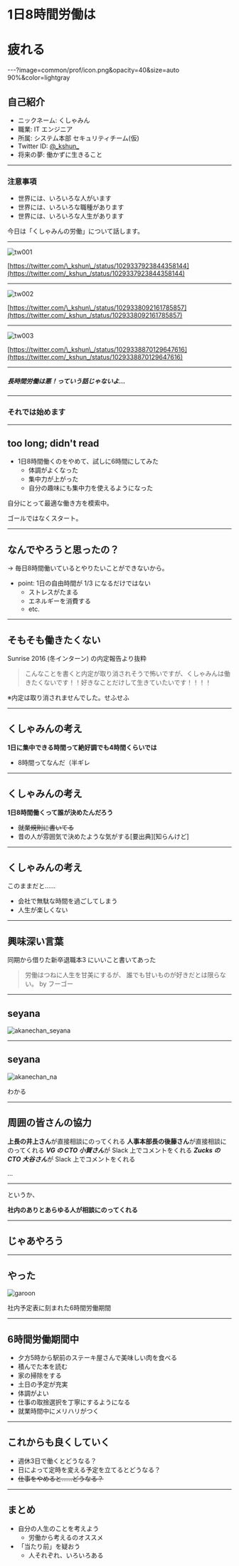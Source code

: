 # 1日8時間労働は
# 疲れる

---?image=common/prof/icon.png&opacity=40&size=auto 90%&color=lightgray

## 自己紹介

- ニックネーム: くしゃみん
- 職業: IT エンジニア
- 所属: システム本部 セキュリティチーム(仮)
- Twitter ID: [@\_kshun\_](https://twitter.com/_kshun_)
- 将来の夢: 働かずに生きること

---

### 注意事項

- 世界には、いろいろな人がいます
- 世界には、いろいろな職種があります
- 世界には、いろいろな人生があります

今日は「くしゃみんの労働」について話します。

---

![tw001](20180817_vglt/img/tw001.png)

[https://twitter.com/\_kshun\_/status/1029337923844358144](https://twitter.com/_kshun_/status/1029337923844358144)

---

![tw002](20180817_vglt/img/tw002.png)

[https://twitter.com/\_kshun\_/status/1029338092161785857](https://twitter.com/_kshun_/status/1029338092161785857)

---

![tw003](20180817_vglt/img/tw003.png)

[https://twitter.com/\_kshun\_/status/1029338870129647616](https://twitter.com/_kshun_/status/1029338870129647616)

---

##### 長時間労働は悪！っていう話じゃないよ…

---

### それでは始めます

---

## too long; didn't read

- 1日8時間働くのをやめて、試しに6時間にしてみた
    - 体調がよくなった
    - 集中力が上がった
    - 自分の趣味にも集中力を使えるようになった

自分にとって最適な働き方を模索中。

ゴールではなくスタート。

---

## なんでやろうと思ったの？

-> 毎日8時間働いているとやりたいことができないから。

- point: 1日の自由時間が 1/3 になるだけではない
    - ストレスがたまる
    - エネルギーを消費する
    - etc.

---

## そもそも働きたくない

Sunrise 2016 (冬インターン) の内定報告より抜粋

> こんなことを書くと内定が取り消されそうで怖いですが、くしゃみんは働きたくないです！！好きなことだけして生きていたいです！！！！

※内定は取り消されませんでした。せふせふ

---

## くしゃみんの考え

**1日に集中できる時間って絶好調でも4時間くらいでは**

- 8時間ってなんだ（半ギレ

---

## くしゃみんの考え

**1日8時間働くって誰が決めたんだろう**

- ~~就業規則に書いてる~~
- 昔の人が雰囲気で決めたような気がする\[要出典\]\[知らんけど\]

---

## くしゃみんの考え

このままだと……

- 会社で無駄な時間を過ごしてしまう
- 人生が楽しくない

---

## 興味深い言葉

同期から借りた新卒退職本3 にいいこと書いてあった

> 労働はつねに人生を甘美にするが、
> 誰でも甘いものが好きだとは限らない。
> by フーゴー

---

## seyana

![akanechan_seyana](20180817_vglt/img/seyana.png)

---

## seyana

![akanechan_na](20180817_vglt/img/na.png)

わかる

---

## 周囲の皆さんの協力

**上長の井上さん**が直接相談にのってくれる
**人事本部長の後藤さん**が直接相談にのってくれる
***VG の CTO 小賀さん***が Slack 上でコメントをくれる
***Zucks の CTO 大谷さん***が Slack 上でコメントをくれる

...

---

というか、

**社内のありとあらゆる人が相談にのってくれる**

---

## じゃあやろう

---

## やった

![garoon](20180817_vglt/img/garoon1.png)

社内予定表に刻まれた6時間労働期間

---

## 6時間労働期間中

- 夕方5時から駅前のステーキ屋さんで美味しい肉を食べる
- 積んでた本を読む
- 家の掃除をする
- 土日の予定が充実
- 体調がよい
- 仕事の取捨選択を丁寧にするようになる
- 就業時間中にメリハリがつく

---

## これからも良くしていく

- 週休3日で働くとどうなる？
- 日によって定時を変える予定を立てるとどうなる？
- ~~仕事をやめると……どうなる？~~

---

## まとめ

- 自分の人生のことを考えよう
    - 労働から考えるのオススメ
- 「当たり前」を疑おう
    - 人それぞれ、いろいろある

